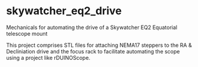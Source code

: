 # skywatcher_eq2_drive
Mechanicals for automating the drive of a Skywatcher EQ2 Equatorial telescope mount

This project comprises STL files for attaching NEMA17 steppers to the RA & Decliniation drive and the focus rack to facilitate automating the scope using a project like rDUINOScope.
